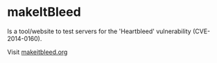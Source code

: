 makeItBleed
===========

Is a tool/website to test servers for the 'Heartbleed' vulnerability (CVE-2014-0160).

Visit [makeitbleed.org](http://www.makeitbleed.org/)
